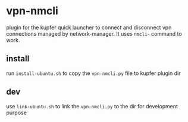 # vpn-nmcli

plugin for the kupfer quick launcher 
to connect and disconnect vpn connections
managed by network-manager. 
It uses `nmcli`- command to work.

## install 

run `install-ubuntu.sh` to copy the 
`vpn-nmcli.py` file to kupfer plugin dir


## dev

use `link-ubuntu.sh` to link the `vpn-nmcli.py`
to the dir for development purpose
